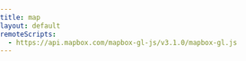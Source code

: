 ```yaml
---
title: map
layout: default
remoteScripts:
  - https://api.mapbox.com/mapbox-gl-js/v3.1.0/mapbox-gl.js
---
```

<link
  href="https://api.mapbox.com/mapbox-gl-js/v3.1.0/mapbox-gl.css"
  rel="stylesheet"
/>
<style>
  body {
    margin: 0;
    padding: 0;
  }
  #map {
    position: absolute;
    top: 0;
    bottom: 0;
    width: 100%;
  }
  .mapboxgl-popup {
    max-width: 400px;
    font:
      12px/20px "Helvetica Neue",
      Arial,
      Helvetica,
      sans-serif;
  }
</style>
<div id="map"></div>

<script>
  mapboxgl.accessToken =
    "pk.eyJ1IjoibWljY29saXMiLCJhIjoiY2w2ZHlmODQ5MGZtdTNlcHN1eHVyZHo4dyJ9.c7_lC5E1dnQZnsb22QaKnA";
  const map = new mapboxgl.Map({
    container: "map",
    style: "mapbox://styles/mapbox/standard",
    zoom: 1.5,
    center: [30, 50],
  });

  const params = new URLSearchParams(window.location.search);
  const dataSet = params.get('d');
  const baseUrl = `http://localhost:8080/d/${dataSet}`;

  const addFeatures = async () => {
    const queryUrl = `${baseUrl}/items`;
    let response = await fetch(queryUrl);

    if (response.ok) {
      // if HTTP-status is 200-299

      const featureCollection = await response.json();

      map.addSource(dataSet, {
        type: "geojson",
        data: featureCollection,
      });
      map.addLayer({
        id: dataSet,
        type: "circle",
        source: dataSet,
        layout: {},
        paint: {
          "circle-color": "red",
          "circle-opacity": 0.8,
          "circle-blur": 0,
          "circle-radius": 8,
        },
      });

      map.on("mouseenter", dataSet, () => {
        map.getCanvas().style.cursor = "pointer";
      });

      // Change it back to a pointer when it leaves.
      map.on("mouseleave", dataSet, () => {
        map.getCanvas().style.cursor = "";
      });

      map.on("click", dataSet, (e) => {
        // Copy coordinates array.
        const coordinates = e.features[0].geometry.coordinates.slice();
        const description = e.features[0].properties.name;

        // Ensure that if the map is zoomed out such that multiple
        // copies of the feature are visible, the popup appears
        // over the copy being pointed to.
        while (Math.abs(e.lngLat.lng - coordinates[0]) > 180) {
          coordinates[0] += e.lngLat.lng > coordinates[0] ? 360 : -360;
        }

        new mapboxgl.Popup()
          .setLngLat(coordinates)
          .setHTML(description)
          .addTo(map);
      });
    } else {
      alert("HTTP-Error: " + response.status);
    }
  };

  map.on("load", () => {
    (async function () {
      // Set the default atmosphere style
      map.setFog({});
      addFeatures();
    })();
  });
</script>
